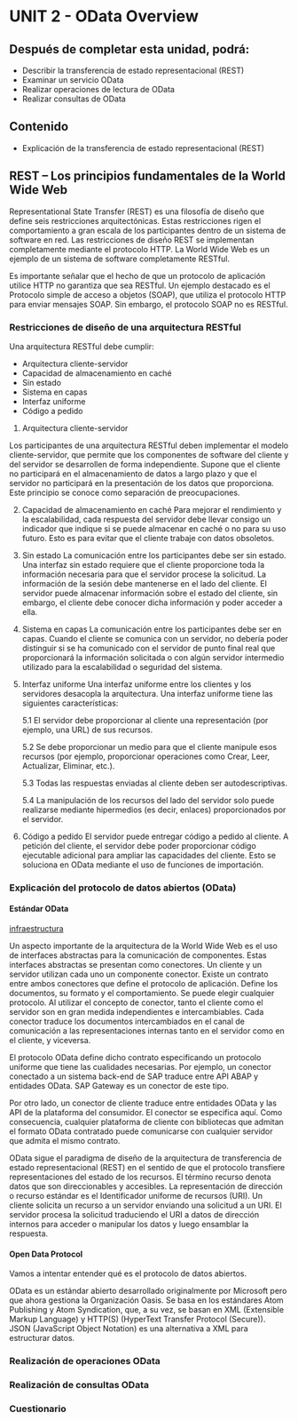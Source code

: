 # UNIT 2 - OData Overview

## Después de completar esta unidad, podrá:

* Describir la transferencia de estado representacional (REST)
* Examinar un servicio OData
* Realizar operaciones de lectura de OData
* Realizar consultas de OData

## Contenido

- Explicación de la transferencia de estado representacional (REST)

## REST – Los principios fundamentales de la World Wide Web

Representational State Transfer (REST) ​​es una filosofía de diseño que define seis restricciones arquitectónicas. Estas restricciones rigen el comportamiento a gran escala de los participantes dentro de un sistema de software en red. Las restricciones de diseño REST se implementan completamente mediante el protocolo HTTP. La World Wide Web es un ejemplo de un sistema de software completamente RESTful.

Es importante señalar que el hecho de que un protocolo de aplicación utilice HTTP no garantiza que sea RESTful. Un ejemplo destacado es el Protocolo simple de acceso a objetos (SOAP), que utiliza el protocolo HTTP para enviar mensajes SOAP. Sin embargo, el protocolo SOAP no es RESTful.

### Restricciones de diseño de una arquitectura RESTful

Una arquitectura RESTful debe cumplir:

* Arquitectura cliente-servidor
* Capacidad de almacenamiento en caché
* Sin estado
* Sistema en capas
* Interfaz uniforme
* Código a pedido

1. Arquitectura cliente-servidor

Los participantes de una arquitectura RESTful deben implementar el modelo cliente-servidor, que permite que los componentes de software del cliente y del servidor se desarrollen de forma independiente. Supone que el cliente no participará en el almacenamiento de datos a largo plazo y que el servidor no participará en la presentación de los datos que proporciona. Este principio se conoce como separación de preocupaciones.


2. Capacidad de almacenamiento en caché
Para mejorar el rendimiento y la escalabilidad, cada respuesta del servidor debe llevar consigo un indicador que indique si se puede almacenar en caché o no para su uso futuro. Esto es para evitar que el cliente trabaje con datos obsoletos.


3. Sin estado
La comunicación entre los participantes debe ser sin estado. Una interfaz sin estado requiere que el cliente proporcione toda la información necesaria para que el servidor procese la solicitud. La información de la sesión debe mantenerse en el lado del cliente. El servidor puede almacenar información sobre el estado del cliente, sin embargo, el cliente debe conocer dicha información y poder acceder a ella.


4. Sistema en capas
La comunicación entre los participantes debe ser en capas. Cuando el cliente se comunica con un servidor, no debería poder distinguir si se ha comunicado con el servidor de punto final real que proporcionará la información solicitada o con algún servidor intermedio utilizado para la escalabilidad o seguridad del sistema.

5. Interfaz uniforme
Una interfaz uniforme entre los clientes y los servidores desacopla la arquitectura. Una interfaz uniforme tiene las siguientes características:

    5.1 El servidor debe proporcionar al cliente una representación (por ejemplo, una URL) de sus recursos.

    5.2 Se debe proporcionar un medio para que el cliente manipule esos recursos (por ejemplo, proporcionar operaciones como Crear, Leer, Actualizar, Eliminar, etc.).

    5.3 Todas las respuestas enviadas al cliente deben ser autodescriptivas.

    5.4 La manipulación de los recursos del lado del servidor solo puede realizarse mediante hipermedios (es decir, enlaces) proporcionados por el servidor.

6. Código a pedido
El servidor puede entregar código a pedido al cliente. A petición del cliente, el servidor debe poder proporcionar código ejecutable adicional para ampliar las capacidades del cliente. Esto se soluciona en OData mediante el uso de funciones de importación.


### Explicación del protocolo de datos abiertos (OData)

#### Estándar OData

[infraestructura](/img/infraestructura.png)

Un aspecto importante de la arquitectura de la World Wide Web es el uso de interfaces abstractas para la comunicación de componentes. Estas interfaces abstractas se presentan como conectores. Un cliente y un servidor utilizan cada uno un componente conector. Existe un contrato entre ambos conectores que define el protocolo de aplicación. Define los documentos, su formato y el comportamiento. Se puede elegir cualquier protocolo. Al utilizar el concepto de conector, tanto el cliente como el servidor son en gran medida independientes e intercambiables. Cada conector traduce los documentos intercambiados en el canal de comunicación a las representaciones internas tanto en el servidor como en el cliente, y viceversa.

El protocolo OData define dicho contrato especificando un protocolo uniforme que tiene las cualidades necesarias. Por ejemplo, un conector conectado a un sistema back-end de SAP traduce entre API ABAP y entidades OData. SAP Gateway es un conector de este tipo.

Por otro lado, un conector de cliente traduce entre entidades OData y las API de la plataforma del consumidor. El conector se especifica aquí. Como consecuencia, cualquier plataforma de cliente con bibliotecas que admitan el formato OData contratado puede comunicarse con cualquier servidor que admita el mismo contrato.

OData sigue el paradigma de diseño de la arquitectura de transferencia de estado representacional (REST) ​​en el sentido de que el protocolo transfiere representaciones del estado de los recursos. El término recurso denota datos que son direccionables y accesibles. La representación de dirección o recurso estándar es el Identificador uniforme de recursos (URI). Un cliente solicita un recurso a un servidor enviando una solicitud a un URI. El servidor procesa la solicitud traduciendo el URI a datos de dirección internos para acceder o manipular los datos y luego ensamblar la respuesta.

#### Open Data Protocol
Vamos a intentar entender qué es el protocolo de datos abiertos.

OData es un estándar abierto desarrollado originalmente por Microsoft pero que ahora gestiona la Organización Oasis. Se basa en los estándares Atom Publishing y Atom Syndication, que, a su vez, se basan en XML (Extensible Markup Language) y HTTP(S) (HyperText Transfer Protocol (Secure)). JSON (JavaScript Object Notation) es una alternativa a XML para estructurar datos.


### Realización de operaciones OData

### Realización de consultas OData

### Cuestionario